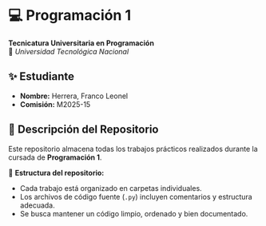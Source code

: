 # 💻 Programación 1  
**Tecnicatura Universitaria en Programación**  
📍 *Universidad Tecnológica Nacional*

## ✨ Estudiante  
- **Nombre:** Herrera, Franco Leonel  
- **Comisión:** M2025-15

## 📂 Descripción del Repositorio  
Este repositorio almacena todas los trabajos prácticos realizados durante la cursada de **Programación 1**.

📌 **Estructura del repositorio:**
- Cada trabajo está organizado en carpetas individuales.
- Los archivos de código fuente (`.py`) incluyen comentarios y estructura adecuada.
- Se busca mantener un código limpio, ordenado y bien documentado.
